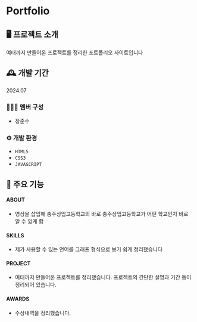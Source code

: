 # Portfolio

## 🖥 프로젝트 소개
여태까지 만들어온 프로젝트를 정리한 포트폴리오 사이트입니다

## 🕰 개발 기간
2024.07

### 🧑‍🤝‍🧑 멤버 구성
 - 장준수

### ⚙ 개발 환경
 - `HTML5`
 - `CSS3`
 - `JAVASCRIPT`

## 📌 주요 기능
#### ABOUT
 - 영상을 삽입해 충주상업고등학교의 바로 충주상업고등학교가 어떤 학교인지 바로 알 수 있게 함
#### SKILLS
 - 제가 사용할 수 있는 언어를 그래프 형식으로 보기 쉽게 정리했습니다
#### PROJECT
 - 여태까지 만들어온 프로젝트를 정리했습니다. 프로젝트의 간단한 설명과 기간 등이 정리되어 있습니다.
#### AWARDS
 - 수상내역을 정리했습니다.
